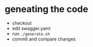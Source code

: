 # geneating the code

- checkout
- edit swagger.yaml
- run `./generate.sh`
- commit and compare changes
